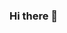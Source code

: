 ### Hi there 👋

<!--
**3worange/3worange** is a ✨ _special_ ✨ repository because its `README.md` (this file) appears on your GitHub profile.

Here are some ideas to get you started:

- 🔭 I’m currently working on ...
- 🌱 I’m currently learning game development...
- 👯 I’m looking to collaborate on ...
- 🤔 I’m looking for help with ...
- 💬 Ask me about Hugo...
- 📫 How to reach me: ...
- 😄 Pronouns: ...
- ⚡ Fun fact: ...
-->
